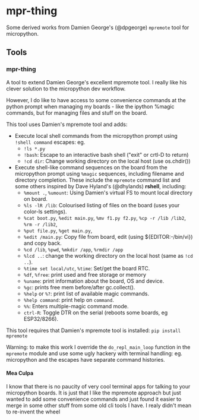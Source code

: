 # mpr-thing
Some derived works from Damien George's (@dpgeorge) `mpremote` tool for
micropython.

## Tools

### mpr-thing

A tool to extend Damien George's excellent mpremote tool. I really like his
clever solution to the micropython dev workflow.

However, I do like to have access to some convenience commands at the python
prompt when managing my boards - like the ipython %magic commands, but for
managing files and stuff on the board.

This tool uses Damien's mpremote tool and adds:
- Execute local shell commands from the micropython prompt using
  `!shell command` escapes: eg.
  - `!ls *.py`
  - `!bash`: Escape to an interactive bash shell ("exit" or crtl-D to return)
  - `!cd dir`: Change working directory on the local host (use os.chdir())
- Execute shell-like command sequences on the board from the micropython
  prompt using `%magic` sequences, including filename and directory completion.
  These include the `mpremote` command list and some others inspired
  by Dave Hyland's (@dhylands) **rshell**, including:
  - `%mount .`, `%umount`: Using Damien's virtual FS to mount local
    directory on board.
  - `%ls -lR /lib`: Colourised listing of files on the board (uses your
    color-ls settings).
  - `%cat boot.py`, `%edit main.py`, `%mv f1.py f2.py`,
    `%cp -r /lib /lib2`, `%rm -r /lib2`,
  - `%put file.py`, `%get main.py`,
  - `%edit /main.py`: Copy file from board, edit (using ${EDITOR:-/bin/vi})
    and copy back.
  - `%cd /lib`, `%pwd`, `%mkdir /app`, `%rmdir /app`
  - `%lcd ..`: change the working directory on the local host (same as `!cd ..`).
  - `%time set local/utc`, `%time`: Set/get the board RTC.
  - `%df`, `%free`: print used and free storage or memory
  - `%uname`: print information about the board, OS and device.
  - `%gc`: prints free mem before/after gc.collect().
  - `%help` or `%?`: print list of available magic commands.
  - `%help command`: print help on `command`.
  - `%%`: Enters multiple-magic command mode.
  - `ctrl-R`: Toggle DTR on the serial (reboots some boards, eg ESP32/8266).

This tool requires that Damien's mpremote tool is installed:
```pip install mpremote```

Warning: to make this work I override the `do_repl_main_loop` function
in the `mpremote` module and use some ugly hackery with terminal handling:
eg. micropython and the escapes have separate command histories.

#### Mea Culpa

I know that there is no paucity of very cool terminal apps for talking to your
micropython boards. It is just that I like the mpremote approach but just
wanted to add some convenience commands and just found it easier to merge in
some other stuff from some old cli tools I have. I realy didn't mean to
re-invent the wheel
